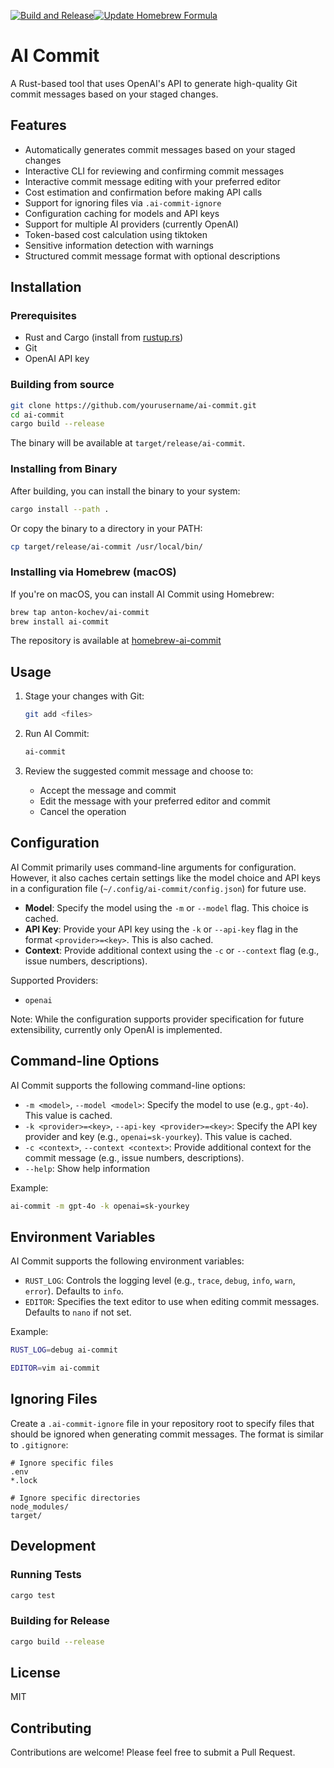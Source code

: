 [![Build and Release](https://github.com/anton-kochev/ai-commit/actions/workflows/release.yml/badge.svg)](https://github.com/anton-kochev/ai-commit/actions/workflows/release.yml)[![Update Homebrew Formula](https://github.com/anton-kochev/ai-commit/actions/workflows/homebrew.yml/badge.svg)](https://github.com/anton-kochev/ai-commit/actions/workflows/homebrew.yml)

# AI Commit

A Rust-based tool that uses OpenAI's API to generate high-quality Git commit messages based on your staged changes.

## Features

- Automatically generates commit messages based on your staged changes
- Interactive CLI for reviewing and confirming commit messages
- Interactive commit message editing with your preferred editor
- Cost estimation and confirmation before making API calls
- Support for ignoring files via `.ai-commit-ignore`
- Configuration caching for models and API keys
- Support for multiple AI providers (currently OpenAI)
- Token-based cost calculation using tiktoken
- Sensitive information detection with warnings
- Structured commit message format with optional descriptions

## Installation

### Prerequisites

- Rust and Cargo (install from [rustup.rs](https://rustup.rs/))
- Git
- OpenAI API key

### Building from source

```bash
git clone https://github.com/yourusername/ai-commit.git
cd ai-commit
cargo build --release
```

The binary will be available at `target/release/ai-commit`.

### Installing from Binary

After building, you can install the binary to your system:

```bash
cargo install --path .
```

Or copy the binary to a directory in your PATH:

```bash
cp target/release/ai-commit /usr/local/bin/
```

### Installing via Homebrew (macOS)

If you're on macOS, you can install AI Commit using Homebrew:

```bash
brew tap anton-kochev/ai-commit
brew install ai-commit
```

The repository is available at [homebrew-ai-commit](https://github.com/anton-kochev/homebrew-ai-commit)

## Usage

1. Stage your changes with Git:

   ```bash
   git add <files>
   ```

2. Run AI Commit:

   ```bash
   ai-commit
   ```

3. Review the suggested commit message and choose to:
   - Accept the message and commit
   - Edit the message with your preferred editor and commit
   - Cancel the operation

## Configuration

AI Commit primarily uses command-line arguments for configuration. However, it also caches certain settings like the model choice and API keys in a configuration file (`~/.config/ai-commit/config.json`) for future use.

- **Model**: Specify the model using the `-m` or `--model` flag. This choice is cached.
- **API Key**: Provide your API key using the `-k` or `--api-key` flag in the format `<provider>=<key>`. This is also cached.
- **Context**: Provide additional context using the `-c` or `--context` flag (e.g., issue numbers, descriptions).

Supported Providers:

- `openai`

Note: While the configuration supports provider specification for future extensibility, currently only OpenAI is implemented.

## Command-line Options

AI Commit supports the following command-line options:

- `-m <model>`, `--model <model>`: Specify the model to use (e.g., `gpt-4o`). This value is cached.
- `-k <provider>=<key>`, `--api-key <provider>=<key>`: Specify the API key provider and key (e.g., `openai=sk-yourkey`). This value is cached.
- `-c <context>`, `--context <context>`: Provide additional context for the commit message (e.g., issue numbers, descriptions).
- `--help`: Show help information

Example:

```bash
ai-commit -m gpt-4o -k openai=sk-yourkey
```

## Environment Variables

AI Commit supports the following environment variables:

- `RUST_LOG`: Controls the logging level (e.g., `trace`, `debug`, `info`, `warn`, `error`). Defaults to `info`.
- `EDITOR`: Specifies the text editor to use when editing commit messages. Defaults to `nano` if not set.

Example:

```bash
RUST_LOG=debug ai-commit
```

```bash
EDITOR=vim ai-commit
```

## Ignoring Files

Create a `.ai-commit-ignore` file in your repository root to specify files that should be ignored when generating commit messages. The format is similar to `.gitignore`:

```plaintext
# Ignore specific files
.env
*.lock

# Ignore specific directories
node_modules/
target/
```

## Development

### Running Tests

```bash
cargo test
```

### Building for Release

```bash
cargo build --release
```

## License

MIT

## Contributing

Contributions are welcome! Please feel free to submit a Pull Request.
